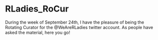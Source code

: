 # RLadies_RoCur

During the week of September 24th, I have the pleasure of being the Rotating Curator for the @WeAreRLadies twitter account. As people have asked the material, here you go!
